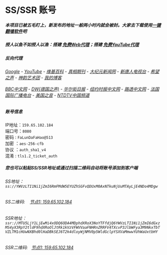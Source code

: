 # SS/SSR 账号 

##### 本项目已被五毛盯上，新发布的地址一般两小时内就会被封。大家去下载使用[一键翻墙软件](https://github.com/gfw-breaker/nogfw/blob/master/README.md)吧

##### 授人以鱼不如授人以渔：搭建 [免费Web代理](https://github.com/gfw-breaker/heroku-node-proxy#--end--)；搭建 [免费YouTube代理](https://github.com/gfw-breaker/you2php-heroku#--end--) 

##### 反向代理
######  [Google](http://173.199.90.210:8888/search?q=425事件) - [YouTube](http://173.199.90.210:8700/results?search_query=425事件) - [维基百科](http://173.199.90.210:8100/wiki/喬高-麥塔斯調查報告) - [真相期刊](http://173.199.90.210:8300/display.aspx?category_id=3&zhuanti_id=2) - [大纪元新闻网](http://173.199.90.210:10080) - [新唐人电视台](http://173.199.90.210:8000) - [希望之声](http://173.199.90.210:8200) - [神韵艺术团](http://173.199.90.210:8000/xtr/gb/prog673.html) - [我的博客](http://173.199.90.210:10000/)<br/> <br/> [BBC中文网](http://173.199.90.210:9100/zhongwen) - [DW(德国之声)](http://173.199.90.210:9200/zh/在线报导/s-9058?&zhongwen=simp) - [华尔街日报](http://173.199.90.210:9300) - [纽约时报中文网](http://173.199.90.210:9400) - [路透中文网](http://173.199.90.210:9500/) - [法国国际广播电台](http://173.199.90.210:9600/) - [美国之音](http://173.199.90.210:9700/) - [NTDTV中国频道](http://173.199.90.210:10080/info/tv.html)


##### 账号信息
IP地址：`159.65.102.184`  
端口号：`8080`  
密码  : `FaLunDaFaHao@513`  
加密  ：`aes-256-cfb`  
协议  ：`auth_sha1_v4`  
混淆  : `tls1.2_ticket_auth`  

##### 您也可以粘贴SS/SSR地址或通过扫描二维码自动将账号添加到客户端

######  SS地址： `ss://YWVzLTI1Ni1jZmI6RmFMdW5EYUZhSGFvQDUxM0AxNTkuNjUuMTAyLjE4NDo4MDgw`   
######  SS二维码: &nbsp;&nbsp; <a href="http://159.65.102.184/info/ss.html" target="_blank">节点1: 159.65.102.184</a> 
######  SSR地址： `ssr://MTU5LjY1LjEwMi4xODQ6ODA4MDphdXRoX3NoYTFfdjQ6YWVzLTI1Ni1jZmI6dGxzMS4yX3RpY2tldF9hdXRoOlJtRk1kVzVFWVVaaFNHRnZRRFV4TXcvP3JlbWFya3M9NkxTbTVZLTM1cHUwNXBhd0lHaDBkSEJ6T2k4dloyWjNMV0p5WldGclpYSXVaMmwwYUhWaUxtbHY`     
######  SSR二维码: &nbsp;&nbsp;<a href="http://159.65.102.184/info/ssr.html" target="_blank">节点1: 159.65.102.184</a> 


